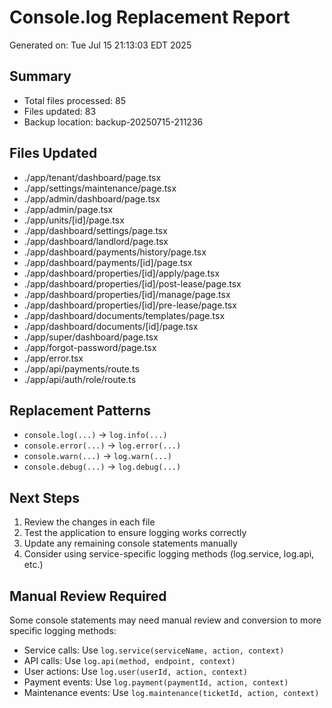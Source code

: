 # Console.log Replacement Report
Generated on: Tue Jul 15 21:13:03 EDT 2025

## Summary
- Total files processed: 85
- Files updated: 83
- Backup location: backup-20250715-211236

## Files Updated
- ./app/tenant/dashboard/page.tsx
- ./app/settings/maintenance/page.tsx
- ./app/admin/dashboard/page.tsx
- ./app/admin/page.tsx
- ./app/units/[id]/page.tsx
- ./app/dashboard/settings/page.tsx
- ./app/dashboard/landlord/page.tsx
- ./app/dashboard/payments/history/page.tsx
- ./app/dashboard/payments/[id]/page.tsx
- ./app/dashboard/properties/[id]/apply/page.tsx
- ./app/dashboard/properties/[id]/post-lease/page.tsx
- ./app/dashboard/properties/[id]/manage/page.tsx
- ./app/dashboard/properties/[id]/pre-lease/page.tsx
- ./app/dashboard/documents/templates/page.tsx
- ./app/dashboard/documents/[id]/page.tsx
- ./app/super/dashboard/page.tsx
- ./app/forgot-password/page.tsx
- ./app/error.tsx
- ./app/api/payments/route.ts
- ./app/api/auth/role/route.ts

## Replacement Patterns
- `console.log(...)` → `log.info(...)`
- `console.error(...)` → `log.error(...)`
- `console.warn(...)` → `log.warn(...)`
- `console.debug(...)` → `log.debug(...)`

## Next Steps
1. Review the changes in each file
2. Test the application to ensure logging works correctly
3. Update any remaining console statements manually
4. Consider using service-specific logging methods (log.service, log.api, etc.)

## Manual Review Required
Some console statements may need manual review and conversion to more specific logging methods:
- Service calls: Use `log.service(serviceName, action, context)`
- API calls: Use `log.api(method, endpoint, context)`
- User actions: Use `log.user(userId, action, context)`
- Payment events: Use `log.payment(paymentId, action, context)`
- Maintenance events: Use `log.maintenance(ticketId, action, context)`
